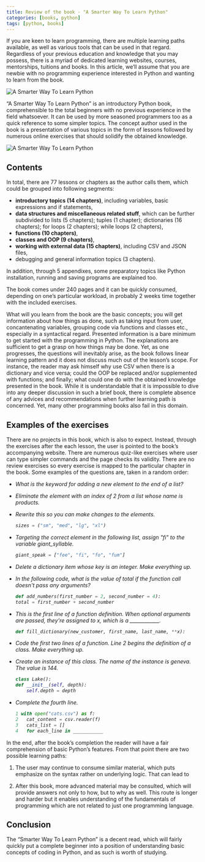 ```yaml
---
title: Review of the book - "A Smarter Way To Learn Python"
categories: [books, python]
tags: [python, books]
---
```


If you are keen to learn programming, there are multiple learning paths available, as well as various tools that can be used in that regard. Regardless of your previous education and knowledge that you may possess, there is a myriad of dedicated learning websites, courses, mentorships, tuitions and books. In this article, we’ll assume that you are newbie with no programming experience interested in Python and wanting to learn from the book.

![A Smarter Way To Learn Python](https://sbozich.github.io/assets/23022301.jpg) 

“A Smarter Way To Learn Python” is an introductory Python book, comprehensible to the total beginners with no previous experience in the field whatsoever. It can be used by more seasoned programmers too as a quick reference to some simpler topics. The concept author used in the book is a presentation of various topics in the form of lessons followed by numerous online exercises that should solidify the obtained knowledge.

![A Smarter Way To Learn Python](https://sbozich.github.io/assets/23022302.jpg) 

## Contents

In total, there are 77 lessons or chapters as the author calls them, which could be grouped into following segments:

*	<b>introductory topics (14 chapters)</b>, including variables, basic expressions and if statements,
*	<b>data structures and miscellaneous related stuff</b>, which can be further subdivided to lists (5 chapters); tuples (1 chapter); dictionaries (16 chapters); for loops (2 chapters); while loops (2 chapters),
*	<b>functions (10 chapters)</b>,
*	<b>classes and OOP (9 chapters)</b>,
*	<b>working with external data (15 chapters)</b>, including CSV and JSON files,
*	</b>debugging and general information topics (3 chapters)</b>.

In addition, through 5 appendixes, some preparatory topics like Python installation, running and saving programs are explained too. 

The book comes under 240 pages and it can be quickly consumed, depending on one’s particular workload, in probably 2 weeks time together with the included exercises.

What will you learn from the book are the basic concepts; you will get information about how things as done, such as taking input from user, concantenating variables, grouping code via functions and classes etc., especially in a syntactical regard. Presented information is a bare minimum to get started with the programming in Python. The explanations are sufficient to get a grasp on how things may be done. Yet, as one progresses, the questions will inevitably arise, as the book follows linear learning pattern and it does not discuss much out of the lesson’s scope. For instance, the reader may ask himself why use CSV when there is a dictionary and vice versa; could the OOP be replaced and/or supplemented with functions; and finally; what could one do with the obtained knowledge presented in the book. While it is understandable that it is impossible to dive into any deeper discussion in such a brief book, there is complete absence of any advices and recommendations when further learning path is concerned. Yet, many other programming books also fail in this domain.

## Examples of the exercises

There are no projects in this book, which is also to expect. Instead, through the exercises after the each lesson, the user is pointed to the book’s accompanying website. There are numerous quiz-like exercises where user can type simpler commands and the page checks its validity. There are no review exercises so every exercise is mapped to the particular chapter in the book. Some examples of the questions are, taken in a random order:

* <i>What is the keyword for adding a new element to the end of a list?

* Eliminate the element with an index of 2 from a list whose name is products.

* Rewrite this so you can make changes to the elements.

    ```Python
    sizes = ("sm", "med", "lg", "xl")
    ```

* Targeting the correct element in the following list, assign "fi" to the variable giant_syllable.

    ```Python
    giant_speak = ["fee", "fi", "fo", "fum"]
    ```

* Delete a dictionary item whose key is an integer. Make everything up.

* In the following code, what is the value of total if the function call doesn't pass any arguments?

    ```Python 
    def add_numbers(first_number = 2, second_number = 4):
    total = first_number + second_number
    ```
  
* This is the first line of a function definition. When optional arguments are passed, they're assigned to x, which is a ____________.
    ```Python
    def fill_dictionary(new_customer, first_name, last_name, **x):
    ```

* Code the first two lines of a function. Line 2 begins the definition of a class. Make everything up.

* Create an instance of this class. The name of the instance is geneva. The value is 144.

    ```Python
    class Lake():
    def __init__(self, depth):
        self.depth = depth
    ```
	
* Complete the fourth line.

    ```Python
    1 with open("cats.csv") as f:
    2   cat_content = csv.reader(f)
    3   cats_list = []
    4   for each_line in ___________
    ```
</i>

In the end, after the book’s completion the reader will have a fair comprehension of basic Python’s features. From that point there are two possible learning paths:

1.	The user may continue to consume similar material, which puts emphasize on the syntax rather on underlying logic. That can lead to 

2.	After this book, more advanced material may be consulted, which will provide answers not only to how, but to why as well. This route is longer and harder but it enables understanding of the fundamentals of programming which are not related to just one programming language.

## Conclusion

The “Smarter Way To Learn Python” is a decent read, which will fairly quickly put a complete beginner into a position of understanding basic concepts of coding in Python, and as such is worth of studying.


